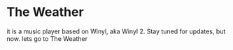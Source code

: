 # The Weather 
it is a music player based on Winyl, aka Winyl 2. Stay tuned for updates, but now. lets go to The Weather
